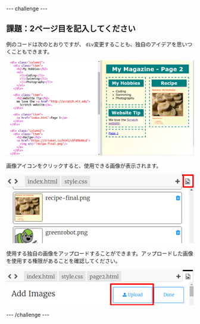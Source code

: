 \--- challenge \---

## 課題：2ページ目を記入してください

例のコードは次のとおりですが、 `div`変更することも、独自のアイデアを思いつくこともできます。

![スクリーンショット](images/magazine-page2-challenge.png)

画像アイコンをクリックすると、使用できる画像が表示されます。

![screenshot](images/magazine-images.png)

使用する独自の画像をアップロードすることができます。アップロードした画像を使用する権限があることを確認してください。

![スクリーンショット](images/magazine-upload-images.png)

\--- /challenge \---